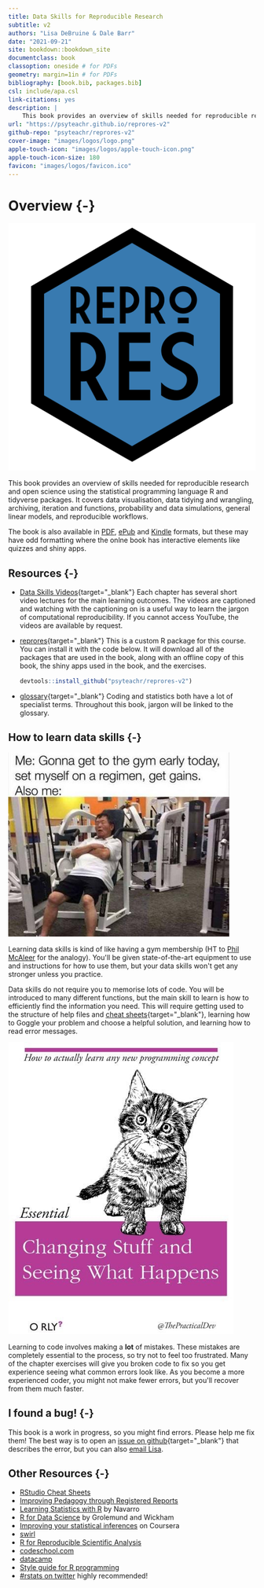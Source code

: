 ```yaml
--- 
title: Data Skills for Reproducible Research
subtitle: v2
authors: "Lisa DeBruine & Dale Barr"
date: "2021-09-21"
site: bookdown::bookdown_site
documentclass: book
classoption: oneside # for PDFs
geometry: margin=1in # for PDFs
bibliography: [book.bib, packages.bib]
csl: include/apa.csl
link-citations: yes
description: |
    This book provides an overview of skills needed for reproducible research and open science using the statistical programming language R and tidyverse packages. It covers data visualisation, data tidying and wrangling, archiving, iteration and functions, probability and data simulations, general linear models, and reproducible workflows.
url: "https://psyteachr.github.io/reprores-v2"
github-repo: "psyteachr/reprores-v2"
cover-image: "images/logos/logo.png"
apple-touch-icon: "images/logos/apple-touch-icon.png"
apple-touch-icon-size: 180
favicon: "images/logos/favicon.ico"
---
```


# Overview {-}

<div class="small_right"><img src="images/logos/logo.png" alt="Hex sticker, blue, text: Repro Res" /></div>

This book provides an overview of skills needed for reproducible research and open science using the statistical programming language R and tidyverse packages. It covers data visualisation, data tidying and wrangling, archiving, iteration and functions, probability and data simulations, general linear models, and reproducible workflows.


The book is also available in [PDF](reprores-v2.pdf), [ePub](reprores-v2.epub) and [Kindle](reprores-v2.mobi) formats, but these may have odd formatting where the onlne book has interactive elements like quizzes and shiny apps.


## Resources {-}

* [Data Skills Videos](https://www.youtube.com/playlist?list=PLA2iRWVwbpTKqULIFGBIe4Bg-YounTV1J){target="_blank"}
    Each chapter has several short video lectures for the main learning outcomes. The videos are captioned and watching with the captioning on is a useful way to learn the jargon of computational reproducibility. If you cannot access YouTube, the videos are available by request.

* [reprores](https://github.com/psyteachr/reprores-v2){target="_blank"}
    This is a custom R package for this course. You can install it with the code below. It will download all of the packages that are used in the book, along with an offline copy of this book, the shiny apps used in the book, and the exercises.
    
    
    ```r
    devtools::install_github("psyteachr/reprores-v2")
    ```

* [glossary](https://psyteachr.github.io/glossary){target="_blank"}
    Coding and statistics both have a lot of specialist terms. Throughout this book, jargon will be linked to the glossary.
    
## How to learn data skills {-}

<div class="left meme"><img src="images/memes/gym_sleep.jpg" 
    alt="top text: Me: gonna get to the gym early today, set myself on a regimen, get gains. Also me:; Photo: Man sleeping on gym equipment" /></div>

Learning data skills is kind of like having a gym membership (HT to [Phil McAleer](https://twitter.com/McAleerP) for the analogy). You'll be given state-of-the-art equipment to use and instructions for how to use them, but your data skills won't get any stronger unless you practice. 

Data skills do not require you to memorise lots of code. You will be introduced to many different functions, but the main skill to learn is how to efficiently find the information you need. This will require getting used to the structure of help files and [cheat sheets](https://www.rstudio.com/resources/cheatsheets/){target="_blank"}, learning how to Goggle your problem and choose a helpful solution, and learning how to read error messages.

<div class="right meme"><img src="images/memes/changing-stuff.jpg" 
     alt="Fake O'Reilly-style book cover, line drawing of a kitten; title: Changing Stuff and Seeing What Happens; top text: How to actually learn any new programming concept" /></a></div>

Learning to code involves making a **lot** of mistakes. These mistakes are completely essential to the process, so try not to feel too frustrated. Many of the chapter exercises will give you broken code to fix so you get experience seeing what common errors look like. As you become a more experienced coder, you might not make fewer errors, but you'll recover from them much faster.

## I found a bug! {-}

This book is a work in progress, so you might find errors. Please help me fix them! The best way is to open an [issue on github](https://github.com/PsyTeachR/reprores-v2/issues){target="_blank"} that describes the error, but you can also [email Lisa](mailto:lisa.debruine@glasgow.ac.uk?subject=reprores).

## Other Resources {-}

- [RStudio Cheat Sheets](https://www.rstudio.com/resources/cheatsheets/) 
- [Improving Pedagogy through Registered Reports](https://psyarxiv.com/q34k8)
- [Learning Statistics with R](https://learningstatisticswithr-bookdown.netlify.com) by Navarro
- [R for Data Science](http://r4ds.had.co.nz) by Grolemund and Wickham
- [Improving your statistical inferences](https://www.coursera.org/learn/statistical-inferences/) on Coursera
- [swirl](http://swirlstats.com)
- [R for Reproducible Scientific Analysis](http://swcarpentry.github.io/r-novice-gapminder/)
- [codeschool.com](http://tryr.codeschool.com)
- [datacamp](https://www.datacamp.com/courses/free-introduction-to-r)
- [Style guide for R programming](http://style.tidyverse.org)
- [#rstats on twitter](https://twitter.com/search?q=%2523rstats) highly recommended!


